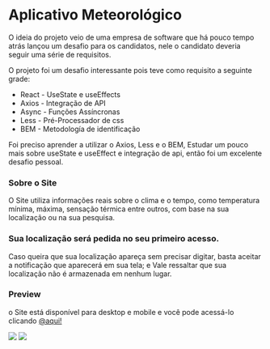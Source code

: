 # Aplicativo Meteorológico

O ideia do projeto veio de uma empresa de software que há pouco tempo atrás lançou um desafio para os candidatos,
nele o candidato deveria seguir uma série de requisitos.

O projeto foi um desafio interessante pois teve como requisito a seguinte grade:

- React - UseState e useEffects
- Axios - Integração de API
- Async - Funções Assíncronas
- Less - Pré-Processador de css
- BEM - Metodología de identificação

Foi preciso aprender a utilizar o Axios, Less e o BEM, Estudar um pouco mais sobre useState e useEffect e integração de api,
então foi um excelente desafio pessoal.

### Sobre o Site
O Site utiliza informações reais sobre o clima e o tempo, como temperatura mínima, máxima, sensação térmica entre outros, com base
na sua localização ou na sua pesquisa.

### Sua localização será pedida no seu primeiro acesso.
Caso queira que sua localização apareça sem precisar digitar, basta aceitar a notificação que aparecerá em sua tela; e Vale ressaltar que sua localização não é armazenada em nenhum lugar.

### Preview
o Site está disponível para desktop e mobile e você pode acessá-lo clicando [@aqui!](https://1st-challenge-olive.vercel.app/)


<img src="https://i.ibb.co/6yHNzBx/Screenshot-2023-09-26-10-37-06.png">
<img src="https://i.ibb.co/nnfnxxK/Screenshot-2023-09-26-13-45-22.png">

